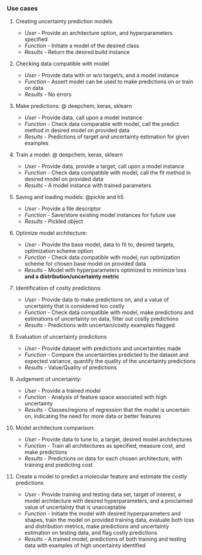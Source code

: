 ### Use cases
1. Creating uncertainty prediction models
	- *User* - Provide an architecture option, and hyperparameters specified
	- *Function* -  Initiate a model of the desired class
	- *Results* - Return the desired build instance
2. Checking data compatible with model
	- *User* - Provide data with or w/o target/s, and a model instance
	- *Function* - Assert model can be used to make predictions on or train on data
	- *Results* - No errors 
3. Make predictions: @ deepchem, keras, sklearn
	- *User* - Provide data, call upon a model instance
	- *Function* - Check data comparable with model, call the predict method in desired model on provided data
	- *Results* - Predictions of target and uncertainty estimation for given examples

4. Train a model: @ deepchem, keras, sklearn
	- *User* - Provide data, provide a target, call upon a model instance
	- *Function* - Check data compatible with model, call the fit method in desired model on provided data
	- *Results* - A model instance with trained parameters

5. Saving and loading models: @pickle and h5
	- *User* - Provide a file descriptor
	- *Function* - Save/store existing model instances for future use
	- *Results* - Pickled object

6. Optimize model architecture:
	- *User* - Provide the base model, data to fit to, desired targets, optimization scheme option
	- *Function* - Check data compatible with model, run optimization scheme for chosen base model on provided data
	- *Results* - Model with hyperparameters optimized to minimize loss **and a distribution/uncertainty metric**

7. Identification of costly predictions:
	- *User* - Provide data to make predictions on, and a value of uncertainty that is considered too costly
	- *Function* - Check data compatible with model, make predictions and estimations of uncertainty on data, filter out costly predictions
	- *Results* - Predictions with uncertain/costly examples flagged

8. Evaluation of uncertainty predictions
	- *User* - Provide dataset with predictions and uncertainties made
	- *Function* - Compare the uncertainties predicted to the dataset and expected variance, quantify the quality of the uncertainty predictions
	- *Results* - Value/Quality of predictions

9. Judgement of uncertainty:
	- *User* - Provide a trained model
	- *Function* - Analysis of feature space associated with high uncertainty
	- *Results* - Classes/regions of regression that the model is uncertain on, indicating the need for more data or better features

10. Model architecture comparison:
	- *User* - Provide data to tune to, a target, desired model architectures
	- *Function* - Train all architectures as specified, measure cost, and make predictions
	- *Results* - Predictions on data for each chosen architecture, with training and predicting cost
    
11. Create a model to predict a molecular feature and estimate the costly predictions
	- *User* - Provide training and testing data set, target of interest, a model architecture with desired hyperparameters, and a proclaimed value of uncertainty that is unacceptable
	- *Function* - Initiate the model with desired hyperparameters and shapes, train the model on provided training data, evaluate both loss and distribution metrics, make predictions and uncertainty estimation on testing data, and flag costly predictions
	- *Results* - A trained model, predictions of both training and testing data with examples of high uncertainty identified